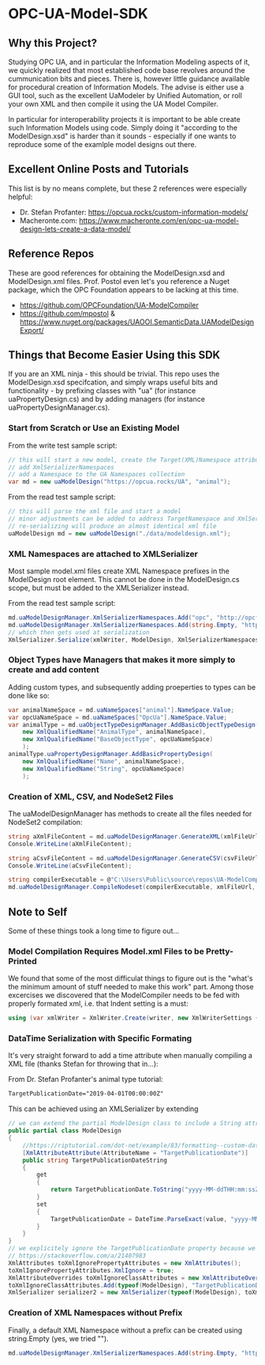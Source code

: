 # OPC-UA-Model-SDK

## Why this Project?

Studying OPC UA, and in particular the Information Modeling aspects of it, we quickly realized that most established code base revolves around the cummunication bits and pieces. There is, however little guidance available for procedural creation of Information Models. The advise is either use a GUI tool, such as the excellent UaModeler by Unified Automation, or roll your own XML and then compile it using the UA Model Compiler.

In particular for interoperability projects it is important to be able create such Information Models using code. Simply doing it "according to the ModelDesign.xsd" is harder than it sounds - especially if one wants to reproduce some of the examlple model designs out there.

## Excellent Online Posts and Tutorials

This list is by no means complete, but these 2 references were especially helpful:

- Dr. Stefan Profanter: https://opcua.rocks/custom-information-models/
- Macheronte.com: https://www.macheronte.com/en/opc-ua-model-design-lets-create-a-data-model/

## Reference Repos

These are good references for obtaining the ModelDesign.xsd and ModelDesign.xml files. Prof. Postol even let's you reference a Nuget package, which the OPC Foundation appears to be lacking at this time.

- https://github.com/OPCFoundation/UA-ModelCompiler
- https://github.com/mpostol & https://www.nuget.org/packages/UAOOI.SemanticData.UAModelDesignExport/

## Things that Become Easier Using this SDK

If you are an XML ninja - this should be trivial. This repo uses the ModelDesign.xsd specifcation, and simply wraps useful bits and functionality - by prefixing classes with "ua" (for instance uaPropertyDesign.cs) and by adding managers (for instance uaPropertyDesignManager.cs).

### Start from Scratch or Use an Existing Model

From the write test sample script:
```C#
// this will start a new model, create the Target(XML)Namespace attributes,
// add XmlSerializerNamespaces
// add a Namespace to the UA Namespaces collection
var md = new uaModelDesign("https://opcua.rocks/UA", "animal");
```

From the read test sample script:
```C#
// this will parse the xml file and start a model
// minor adjustments can be added to address TargetNamespace and XmlSerializerNamespaces
// re-serializing will produce an almost identical xml file
uaModelDesign md = new uaModelDesign("./data/modeldesign.xml");
```
### XML Namespaces are attached to XMLSerializer

Most sample model.xml files create XML Namespace prefixes in the ModelDesign root element. This cannot be done in the ModelDesign.cs scope, but must be added to the XMLSerializer instead.

From the read test sample script:
```C#
md.uaModelDesignManager.XmlSerializerNamespaces.Add("opc", "http://opcfoundation.org/UA/ModelDesign.xsd");
md.uaModelDesignManager.XmlSerializerNamespaces.Add(string.Empty, "http://opcfoundation.org/OPCUAServer");
// which then gets used at serialization
XmlSerializer.Serialize(xmlWriter, ModelDesign, XmlSerializerNamespaces);
```

### Object Types have Managers that makes it more simply to create and add content

Adding custom types, and subsequently adding proeperties to types can be done like so:

```C#
var animalNameSpace = md.uaNameSpaces["animal"].NameSpace.Value;
var opcUaNameSpace = md.uaNameSpaces["OpcUa"].NameSpace.Value;
var animalType = md.uaObjectTypeDesignManager.AddBasicObjectTypeDesign(
    new XmlQualifiedName("AnimalType", animalNameSpace),
    new XmlQualifiedName("BaseObjectType", opcUaNameSpace)
    );
animalType.uaPropertyDesignManager.AddBasicPropertyDesign(
    new XmlQualifiedName("Name", animalNameSpace),
    new XmlQualifiedName("String", opcUaNameSpace)
    );
```

### Creation of XML, CSV, and NodeSet2 Files

The uaModelDesignManager has methods to create all the files needed for NodeSet2 compilation:

```C#
string aXmlFileContent = md.uaModelDesignManager.GenerateXML(xmlFileUrl);
Console.WriteLine(aXmlFileContent);

string aCsvFileContent = md.uaModelDesignManager.GenerateCSV(csvFileUrl);
Console.WriteLine(aCsvFileContent);

string compilerExecutable = @"C:\Users\Public\source\repos\UA-ModelCompiler\build\bin\Debug\net6.0\Opc.Ua.ModelCompiler.exe";
md.uaModelDesignManager.CompileNodeset(compilerExecutable, xmlFileUrl, csvFileUrl, ".\\out");

```

## Note to Self

Some of these things took a long time to figure out...

### Model Compilation Requires Model.xml Files to be Pretty-Printed

We found that some of the most difficulat things to figure out is the "what's the minimum amount of stuff needed to make this work" part. Among those excercises we discovered that the ModelCompiler needs to be fed with properly formated xml, i.e. that Indent setting is a must:

```C#
using (var xmlWriter = XmlWriter.Create(writer, new XmlWriterSettings { Indent = true }))
```

### DataTime Serialization with Specific Formating

It's very straight forward to add a time attribute when manually compiling a XML file (thanks Stefan for throwing that in...):

From Dr. Stefan Profanter's animal type tutorial:
```XML
TargetPublicationDate="2019-04-01T00:00:00Z"
```
This can be achieved using an XMLSerializer by extending 

```C#
// we can extend the partial ModelDesign class to include a String attribute for our DateTime field
public partial class ModelDesign
{
    //https://riptutorial.com/dot-net/example/83/formatting--custom-datetime-format
    [XmlAttributeAttribute(AttributeName = "TargetPublicationDate")]
    public string TargetPublicationDateString
    {
        get
        {
            return TargetPublicationDate.ToString("yyyy-MM-ddTHH:mm:ssZ");
        }
        set
        {
            TargetPublicationDate = DateTime.ParseExact(value, "yyyy-MM-ddTHH:mm:ssZ", CultureInfo.InvariantCulture);
        }
    }
}
// we explicitely ignore the TargetPublicationDate property because we have an override for that
// https://stackoverflow.com/a/21407983
XmlAttributes toXmlIgnorePropertyAttributes = new XmlAttributes();
toXmlIgnorePropertyAttributes.XmlIgnore = true;
XmlAttributeOverrides toXmlIgnoreClassAttributes = new XmlAttributeOverrides();
toXmlIgnoreClassAttributes.Add(typeof(ModelDesign), "TargetPublicationDate", toXmlIgnorePropertyAttributes);
XmlSerializer serializer2 = new XmlSerializer(typeof(ModelDesign), toXmlIgnoreClassAttributes);
```

### Creation of XML Namespaces without Prefix

Finally, a default XML Namespace without a prefix can be created using string.Empty (yes, we tried "").

```C#
md.uaModelDesignManager.XmlSerializerNamespaces.Add(string.Empty, "http://opcfoundation.org/OPCUAServer");
```


